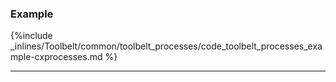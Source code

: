 <!-- usedin: [ _legacy_docker/Toolbelt, _maestro/Toolbelt] - post: -->


### Example

{%include _inlines/Toolbelt/common/toolbelt_processes/code_toolbelt_processes_example-cxprocesses.md %}

* * *
